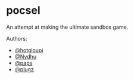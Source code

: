 pocsel
======

An attempt at making the ultimate sandbox game.

Authors:
- [@hotgloupi](https://github.com/hotgloupi)
- [@Nydhu](https://github.com/Nydhu)
- [@paps](https://github.com/paps)
- [@plugz](https://github.com/plugz)
